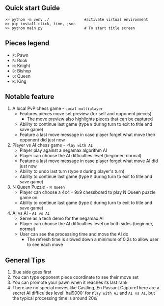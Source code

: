 ## Quick start Guide
    >> python -m venv ./                #activate virtual environment
    >> pip install click, time, json    
    >> python main.py                   # To start title screen

## Pieces legend 
- `P`: Pawn
- `R`: Rook
- `N`: Knight
- `B`: Bishop
- `Q`: Queen
- `K`: King

## Notable feature
1. A local PvP chess game - `Local multiplayer`
    - Features pieces move set preview (for self and opponent pieces)
        - The move preview also highlights pieces that can be captured
    - Ability to continue last game (type `E` during turn to exit to title and save game)
    - Feature a last move message in case player forget what move their opponent did just now
2. Player vs AI chess game - `Play with AI`
    - Player play against a negamax algorithm AI
    - Player can choose the AI difficulties level (beginner, normal)
    - Feature a last move message in case player forget what move AI did just now
    - Ability to undo last turn (type `U` during player's turn)
    - Ability to continue last game (type `E` during turn to exit to title and save game)
3. N Queen Puzzle - `N Queen`
    - Player can choose a 4x4 - 9x9 chessboard to play N Queen puzzle game on
    - Ability to continue last game (type `E` during turn to exit to title and save game)
4. AI vs AI - `AI vs AI`
    - Serve as a tech demo for the negamax AI
    - Player can choose the AI difficulties level on both sides (beginner, normal)
    - User can see the processing time and move the AI do
        - The refresh time is slowed down a minimum of 0.2s to allow user to see each move
## General Tips
1. Blue side goes first
2. You can type opponent piece coordinate to see their move set 
3. You can promote your pawn when it reaches its last rank 
4. There are no special moves like Castling, En Passant CaptureThere are a secret AI difficulties level 'hal9000' for `Play with AI` and `AI vs AI`, but the typical processing time is around 20s/

